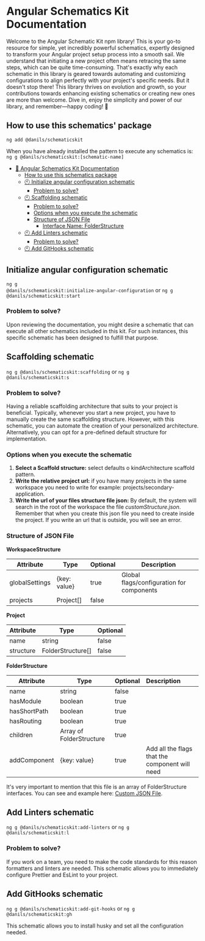# Angular Schematics Kit Documentation

Welcome to the Angular Schematic Kit npm library! This is your go-to resource for simple, yet incredibly powerful
schematics, expertly designed to transform your Angular project setup process into a smooth sail. We understand that
initiating a new project often means retracing the same steps, which can be quite time-consuming. That's exactly why
each schematic in this library is geared towards automating and customizing configurations to align perfectly with your
project's specific needs. But it doesn't stop there! This library thrives on evolution and growth, so your contributions
towards enhancing existing schematics or creating new ones are more than welcome. Dive in, enjoy the simplicity and
power of our library, and remember—happy coding! 🎉

## How to use this schematics' package

<code>ng add @danils/schematicskit</code>

When you have already installed the pattern to execute any schematics is:
<code>ng g @danils/schematicskit:[schematic-name]</code>

* [🚀 Angular Schematics Kit Documentation](#angular-schematics-kit-documentation)
    * [How to use this schematics package](#how-to-use-this-schematics-package)
    * [🕙 Initialize angular configuration schematic](#initialize-angular-configuration-schematic)
        * [Problem to solve?](#problem-to-solve)
    * [🕙 Scaffolding schematic](#scaffolding-schematic)
        * [Problem to solve?](#problem-to-solve-1)
        * [Options when you execute the schematic](#options-when-you-execute-the-schematic)
        * [Structure of JSON File](#structure-of-json-file)
            * [Interface Name: FolderStructure](#custom-structure-file)
    * [🕙 Add Linters schematic](#add-linters-schematic)
        * [Problem to solve?](#problem-to-solve-2)
    * [🕙 Add GitHooks schematic](#add-githooks-schematic)

## Initialize angular configuration schematic

<code>ng g @danils/schematicskit:initialize-angular-configuration</code> or
<code>ng g @danils/schematicskit:start</code>

### Problem to solve?

Upon reviewing the documentation, you might desire a schematic that can execute all other schematics included in this
kit. For such instances, this specific schematic has been designed to fulfill that purpose.

## Scaffolding schematic

<code>ng g @danils/schematicskit:scaffolding</code> or <code>ng g @danils/schematicskit:s</code>

### Problem to solve?

Having a reliable scaffolding architecture that suits to your project is beneficial. Typically, whenever you start a new
project, you have to manually create the same scaffolding structure. However, with this schematic, you can automate the
creation of your personalized architecture. Alternatively, you can opt for a pre-defined default structure for
implementation.

### Options when you execute the schematic

1. **Select a Scaffold structure:** select defaults o kindArchitecture scaffold pattern.
2. **Write the relative project url:** if you have many projects in the same workspace you need to write for example:
   projects/secondary-application.
3. **Write the url of your files structure file json:** By default, the system will search in the root of the workspace
   the file _customStructure.json_. Remember that when you create this json file you need to create inside the project.
   If you write an url that is outside, you will see an error.

### Structure of JSON File

**WorkspaceStructure**

| Attribute      | Type         | Optional | Description                               |
|----------------|--------------|:---------|-------------------------------------------|
| globalSettings | {key: value} | true     | Global flags/configuration for components |
| projects       | Project[]    | false    |                                           |

**Project**

| Attribute | Type              | Optional |
|-----------|-------------------|:---------|
| name      | string            | false    |
| structure | FolderStructure[] | false    |

**FolderStructure**

| Attribute    | Type                     | Optional | Description                                    |
|--------------|--------------------------|:---------|:-----------------------------------------------|
| name         | string                   | false    |                                                |
| hasModule    | boolean                  | true     |                                                |
| hasShortPath | boolean                  | true     |                                                |
| hasRouting   | boolean                  | true     |                                                |
| children     | Array of FolderStructure | true     |                                                |
| addComponent | {key: value}             | true     | Add all the flags that the component will need |

It's very important to mention that this file is an array of FolderStructure interfaces. You can see and example here:
[Custom JSON File](docs/customStructure.json).

## Add Linters schematic

<code>ng g @danils/schematicskit:add-linters</code> or <code>ng g @danils/schematicskit:l</code>

### Problem to solve?

If you work on a team, you need to make the code standards for this reason formatters and linters are needed.
This schematic allows you to immediately configure Prettier and EsLint to your project.

## Add GitHooks schematic

<code>ng g @danils/schematicskit:add-git-hooks</code> or <code>ng g @danils/schematicskit:gh</code>

This schematic allows you to install husky and set all the configuration needed.
